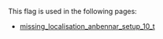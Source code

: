 This flag is used in the following pages:
 - [missing_localisation_anbennar_setup_10_t](../events/missing_localisation_anbennar_setup_10_t.md)
